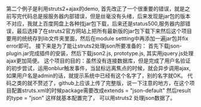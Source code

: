 第二个例子是利用struts2+ajax的demo, 首先改正了一个很重要的错误，就是之前写完代码总是报服务器内部错误，但是丝毫没有头绪，后来发现是jar包的版本不对应，我就上百度网盘上各种找jar包下载，后来还是status500,服务器内部错误，最后选择了在struts2官方网站上把所有最新版的jar包下载下来然后这个项目要用的统统存到lib文件夹里面，然后在module settting中再添加一遍jar包并fix error即可。
接下来是为了能让struts2处理json所要准备的：
首先下载json-plugin.jar完成插件的安装，然后下载json2.js, prototype.js, 其实用jquery.js处理ajax更加简便。
这个项目的目的：虽然没有连接数据库，但是完成了用户名验证的初步尝试，运用onblur触发事件，当鼠标远离焦点的时候，就会异步调用ajax,如果用户名是admin的话，就提示系统中已经有这个名字了，别的名字就OK。
代码之类的就不赘述了，github上应该上传了完整版，说一下注意的地方，在这个项目配置struts.xml的时候package需要改成extends = "json-default" 然后result的type = "json" 这样就基本配置完了， 可以用struts2 处理json数据了。